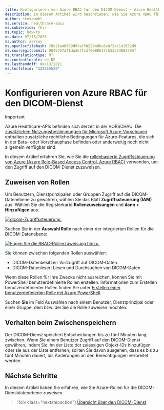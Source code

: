 ```yaml
---
title: Konfigurieren von Azure RBAC für den DICOM-Dienst – Azure Healthcare-APIs
description: In diesem Artikel wird beschrieben, wie Sie Azure RBAC für den DICOM-Dienst konfigurieren.
author: stevewohl
ms.service: healthcare-apis
ms.subservice: fhir
ms.topic: how-to
ms.date: 07/13/2020
ms.author: aersoy
ms.openlocfilehash: 76d2fa40799d97a7fb2284dbc6abf3ac141552d9
ms.sourcegitcommit: 0046757af1da267fc2f0e88617c633524883795f
ms.translationtype: MT
ms.contentlocale: de-DE
ms.lasthandoff: 08/13/2021
ms.locfileid: "122355520"
---
```

# <a name="configure-azure-rbac-for-the-dicom-service"></a>Konfigurieren von Azure RBAC für den DICOM-Dienst

> [!IMPORTANT]
> Azure Healthcare-APIs befinden sich derzeit in der VORSCHAU. Die [zusätzlichen Nutzungsbestimmungen für Microsoft Azure-Vorschauen](https://azure.microsoft.com/support/legal/preview-supplemental-terms/) enthalten zusätzliche rechtliche Bedingungen für Azure-Features, die sich in der Beta- oder Vorschauphase befinden oder anderweitig noch nicht allgemein verfügbar sind. 

In diesem Artikel erfahren Sie, wie Sie die [rollenbasierte Zugriffssteuerung von Azure (Azure Role-Based Access Control, Azure RBAC)](../../role-based-access-control/index.yml) verwenden, um den Zugriff auf den DICOM-Dienst zuzuweisen. 

## <a name="assign-roles"></a>Zuweisen von Rollen

Um Benutzern, Dienstprinzipalen oder Gruppen Zugriff auf die DICOM-Datenebene zu gewähren, wählen Sie das Blatt **Zugriffssteuerung (IAM)** aus. Wählen Sie die Registerkarte **Rollenzuweisungen** und **dann + Hinzufügen** aus.

[![dicom-Zugriffssteuerung. ](media/dicom-access-control.png) ](media/dicom-access-control.png#lightbox)


Suchen Sie in der **Auswahl Rolle** nach einer der integrierten Rollen für die DICOM-Datenebene:

[![Fügen Sie die RBAC-Rollenzuweisung hinzu. ](media/rbac-add-role-assignment.png) ](media/rbac-add-role-assignment.png#lightbox)

Sie können zwischen folgenden Rollen auswählen:

* DICOM-Datenbesitzer: Vollzugriff auf DICOM-Daten.
* DICOM-Datenleser: Lesen und Durchsuchen von DICOM-Daten.

Wenn diese Rollen für Ihre Zwecke nicht ausreichen, können Sie mit PowerShell benutzerdefinierte Rollen erstellen.  Informationen zum Erstellen benutzerdefinierter Rollen finden Sie unter [Erstellen einer benutzerdefinierten Rolle mit Azure PowerShell](../../role-based-access-control/tutorial-custom-role-powershell.md).

Suchen **Sie** im Feld Auswählen nach einem Benutzer, Dienstprinzipal oder einer Gruppe, dem bzw. der Sie die Rolle zuweisen möchten.

## <a name="caching-behavior"></a>Verhalten beim Zwischenspeichern

Der DICOM-Dienst speichert Entscheidungen bis zu fünf Minuten lang zwischen. Wenn Sie einem Benutzer Zugriff auf den DICOM-Dienst gewähren, indem Sie ihn der Liste der zulässigen Objekt-IDs hinzufügen oder sie aus der Liste entfernen, sollten Sie davon ausgehen, dass es bis zu fünf Minuten dauert, bis Änderungen an den Berechtigungen verbreitet werden.

## <a name="next-steps"></a>Nächste Schritte

In diesem Artikel haben Sie erfahren, wie Sie Azure-Rollen für die DICOM-Dienstdatenebene zuweisen. 
 
>[!div class="nextstepaction"]
>[Übersicht über den DICOM-Dienst](dicom-services-overview.md)
